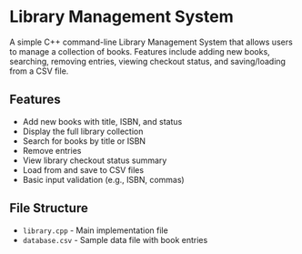# Library Management System

A simple C++ command-line Library Management System that allows users to manage a collection of books. Features include adding new books, searching, removing entries, viewing checkout status, and saving/loading from a CSV file.

## Features

- Add new books with title, ISBN, and status
- Display the full library collection
- Search for books by title or ISBN
- Remove entries
- View library checkout status summary
- Load from and save to CSV files
- Basic input validation (e.g., ISBN, commas)

## File Structure

- `library.cpp` - Main implementation file
- `database.csv` - Sample data file with book entries

